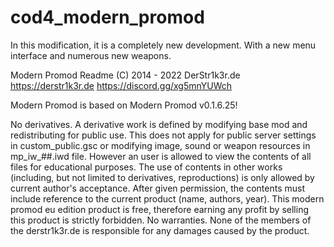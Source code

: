 # cod4_modern_promod
In this modification, it is a completely new development. With a new menu interface and numerous new weapons.

Modern Promod Readme
(C) 2014 - 2022 DerStr1k3r.de
https://derstr1k3r.de
https://discord.gg/xg5mnYUWch

Modern Promod is based on Modern Promod v0.1.6.25!

No derivatives. A derivative work is defined by modifying base mod and redistributing for public use. 
This does not apply for public server settings in custom_public.gsc or modifying image, sound or weapon resources in mp_iw_##.iwd file. 
However an user is allowed to view the contents of all files for educational purposes. 
The use of contents in other works (including, but not limited to derivatives, reproductions) is only allowed by current author's acceptance. 
After given permission, the contents must include reference to the current product (name, authors, year).
This modern promod eu edition product is free, therefore earning any profit by selling this product is strictly forbidden.
No warranties. None of the members of the derstr1k3r.de is responsible for any damages caused by the product.
